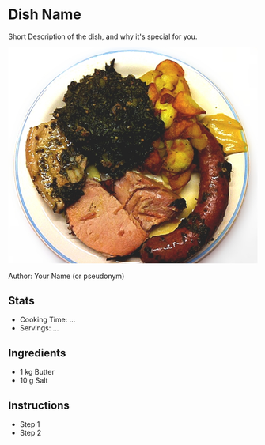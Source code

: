 # Dish Name
Short Description of the dish, and why it's special for you.

![Grünkohl](../img/Grünkohl.jpg)

Author: Your Name (or pseudonym)

## Stats
- Cooking Time: ...
- Servings: ...

## Ingredients
- 1 kg Butter 
- 10 g Salt

## Instructions
- Step 1
- Step 2